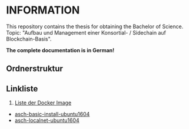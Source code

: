 # INFORMATION
This repository contains the thesis for obtaining the Bachelor of Science. Topic: "Aufbau und Management einer Konsortial- / Sidechain auf Blockchain-Basis".

**The complete documentation is in German!**

## Ordnerstruktur

## Linkliste

1. [Liste der Docker Image](https://hub.docker.com/u/andreasroos)
  * [asch-basic-install-ubuntu1604](https://hub.docker.com/r/andreasroos/asch-basic-install-ubuntu1604)
  * [asch-localnet-ubuntu1604](https://hub.docker.com/r/andreasroos/asch-localnet-ubuntu1604)
